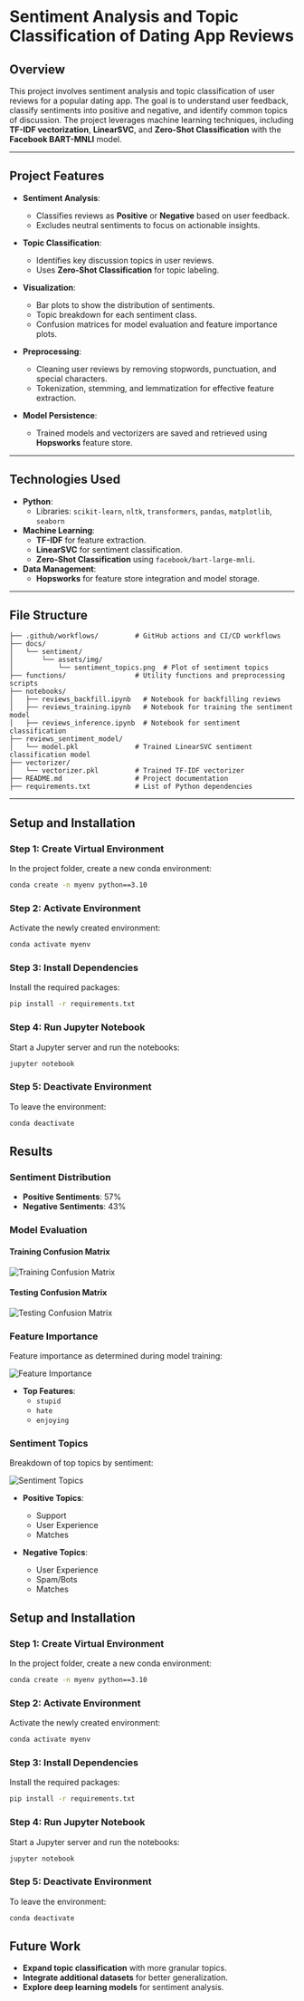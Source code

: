 # **Sentiment Analysis and Topic Classification of Dating App Reviews**

## **Overview**
This project involves sentiment analysis and topic classification of user reviews for a popular dating app. The goal is to understand user feedback, classify sentiments into positive and negative, and identify common topics of discussion. The project leverages machine learning techniques, including **TF-IDF vectorization**, **LinearSVC**, and **Zero-Shot Classification** with the **Facebook BART-MNLI** model.

---

## **Project Features**
- **Sentiment Analysis**:
  - Classifies reviews as **Positive** or **Negative** based on user feedback.
  - Excludes neutral sentiments to focus on actionable insights.

- **Topic Classification**:
  - Identifies key discussion topics in user reviews.
  - Uses **Zero-Shot Classification** for topic labeling.

- **Visualization**:
  - Bar plots to show the distribution of sentiments.
  - Topic breakdown for each sentiment class.
  - Confusion matrices for model evaluation and feature importance plots.

- **Preprocessing**:
  - Cleaning user reviews by removing stopwords, punctuation, and special characters.
  - Tokenization, stemming, and lemmatization for effective feature extraction.

- **Model Persistence**:
  - Trained models and vectorizers are saved and retrieved using **Hopsworks** feature store.

---

## **Technologies Used**
- **Python**:
  - Libraries: `scikit-learn`, `nltk`, `transformers`, `pandas`, `matplotlib`, `seaborn`
- **Machine Learning**:
  - **TF-IDF** for feature extraction.
  - **LinearSVC** for sentiment classification.
  - **Zero-Shot Classification** using `facebook/bart-large-mnli`.
- **Data Management**:
  - **Hopsworks** for feature store integration and model storage.

---

## **File Structure**
```plaintext
├── .github/workflows/         # GitHub actions and CI/CD workflows
├── docs/
│   └── sentiment/
│       └── assets/img/
│           └── sentiment_topics.png  # Plot of sentiment topics
├── functions/                 # Utility functions and preprocessing scripts
├── notebooks/
│   ├── reviews_backfill.ipynb   # Notebook for backfilling reviews
│   ├── reviews_training.ipynb   # Notebook for training the sentiment model
│   ├── reviews_inference.ipynb  # Notebook for sentiment classification
├── reviews_sentiment_model/
│   └── model.pkl              # Trained LinearSVC sentiment classification model
├── vectorizer/
│   └── vectorizer.pkl         # Trained TF-IDF vectorizer
├── README.md                  # Project documentation
├── requirements.txt           # List of Python dependencies
```
---

## **Setup and Installation** 
### **Step 1: Create Virtual Environment**
In the project folder, create a new conda environment:
```bash
conda create -n myenv python==3.10
```
### **Step 2: Activate Environment**
Activate the newly created environment:
```bash
conda activate myenv
```
### **Step 3: Install Dependencies**
Install the required packages:
```bash
pip install -r requirements.txt
```
### **Step 4: Run Jupyter Notebook**
Start a Jupyter server and run the notebooks:
```bash
jupyter notebook
```
### **Step 5: Deactivate Environment**
To leave the environment:
```bash
conda deactivate
```

## **Results**

### **Sentiment Distribution**
- **Positive Sentiments**: 57%
- **Negative Sentiments**: 43%

### **Model Evaluation**

#### **Training Confusion Matrix**
![Training Confusion Matrix](docs/sentiment/assets/img/training_confusion_matrix.png)

#### **Testing Confusion Matrix**
![Testing Confusion Matrix](docs/sentiment/assets/img/testing_confusion_matrix.png)

### **Feature Importance**
Feature importance as determined during model training:

![Feature Importance](docs/sentiment/assets/img/feature_importance.png)

- **Top Features**:
  - `stupid`
  - `hate`
  - `enjoying`

### **Sentiment Topics**
Breakdown of top topics by sentiment:

![Sentiment Topics](docs/sentiment/assets/img/sentiment_topics.png)

- **Positive Topics**:
  - Support
  - User Experience
  - Matches

- **Negative Topics**:
  - User Experience
  - Spam/Bots
  - Matches

## **Setup and Installation** 
### **Step 1: Create Virtual Environment**
In the project folder, create a new conda environment:
```bash
conda create -n myenv python==3.10
```
### **Step 2: Activate Environment**
Activate the newly created environment:
```bash
conda activate myenv
```
### **Step 3: Install Dependencies**
Install the required packages:
```bash
pip install -r requirements.txt
```
### **Step 4: Run Jupyter Notebook**
Start a Jupyter server and run the notebooks:
```bash
jupyter notebook
```
### **Step 5: Deactivate Environment**
To leave the environment:
```bash
conda deactivate
```
## **Future Work**

- **Expand topic classification** with more granular topics.
- **Integrate additional datasets** for better generalization.
- **Explore deep learning models** for sentiment analysis.

